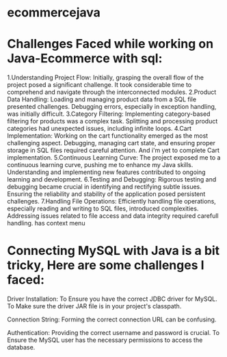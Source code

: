 # ecommercejava

# Challenges Faced while working on Java-Ecommerce with sql:
1.Understanding Project Flow:
     Initially, grasping the overall flow of the project posed a significant challenge.
     It took considerable time to comprehend and navigate through the interconnected modules.
2.Product Data Handling:
     Loading and managing product data from a SQL file presented challenges.
     Debugging errors, especially in exception handling, was initially difficult.
3.Category Filtering:
     Implementing category-based filtering for products was a complex task.
     Splitting and processing product categories had unexpected issues, including infinite loops.
4.Cart Implementation:
     Working on the cart functionality emerged as the most challenging aspect.
     Debugging, managing cart state, and ensuring proper storage in SQL files required careful attention.
		 And i'm yet to complete Cart implementation.
5.Continuous Learning Curve:
     The project exposed me to a continuous learning curve, pushing me to enhance my Java skills.
     Understanding and implementing new features contributed to ongoing learning and development.
6.Testing and Debugging:
      Rigorous testing and debugging became crucial in identifying and rectifying subtle issues.
      Ensuring the reliability and stability of the application posed persistent challenges.
7.Handling File Operations:
     Efficiently handling file operations, especially reading and writing to SQL files, introduced complexities.
     Addressing issues related to file access and data integrity required carefull handling.
has context menu
 
# Connecting MySQL with Java is a bit tricky, Here are some challenges I faced:
 
Driver Installation:
To Ensure you have the correct JDBC driver for MySQL.
To Make sure the driver JAR file is in your project's classpath.
 
Connection String:
Forming the correct connection URL can be confusing.
 
Authentication:
Providing the correct username and password is crucial.
To Ensure the MySQL user has the necessary permissions to access the database.
